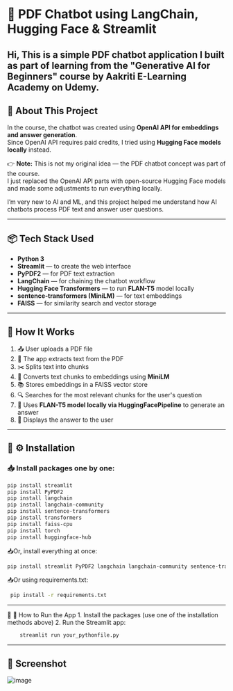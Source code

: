 # 📄 PDF Chatbot using LangChain, Hugging Face & Streamlit

Hi, 
This is a simple PDF chatbot application I built as part of learning from the **"Generative AI for Beginners"** course by **Aakriti E-Learning Academy** on Udemy.
----------------------------------------------------------------
## 📌 About This Project

In the course, the chatbot was created using **OpenAI API for embeddings and answer generation**.  
Since OpenAI API requires paid credits, I tried using **Hugging Face models locally** instead.

👉 **Note:** This is not my original idea — the PDF chatbot concept was part of the course.  
I just replaced the OpenAI API parts with open-source Hugging Face models and made some adjustments to run everything locally.

I’m very new to AI and ML, and this project helped me understand how AI chatbots process PDF text and answer user questions.

---------------------------------------------------------------------

## 📦 Tech Stack Used

- **Python 3**
- **Streamlit** — to create the web interface  
- **PyPDF2** — for PDF text extraction  
- **LangChain** — for chaining the chatbot workflow  
- **Hugging Face Transformers** — to run **FLAN-T5** model locally  
- **sentence-transformers (MiniLM)** — for text embeddings  
- **FAISS** — for similarity search and vector storage  

-----------------------------------------------------------------------

## 📌 How It Works

1. 📤 User uploads a PDF file  
2. 📑 The app extracts text from the PDF  
3. ✂️ Splits text into chunks  
4. 🔢 Converts text chunks to embeddings using **MiniLM**  
5. 📚 Stores embeddings in a FAISS vector store  
6. 🔍 Searches for the most relevant chunks for the user's question  
7. 🤖 Uses **FLAN-T5 model locally via HuggingFacePipeline** to generate an answer  
8. 💬 Displays the answer to the user  

-------------------------------------------------------------------------------------
## 📌 ⚙️ Installation
### 📥 Install packages one by one:
```bash
pip install streamlit
pip install PyPDF2
pip install langchain
pip install langchain-community
pip install sentence-transformers
pip install transformers
pip install faiss-cpu
pip install torch
pip install huggingface-hub
```

📥Or, install everything at once:
```bash
pip install streamlit PyPDF2 langchain langchain-community sentence-transformers transformers faiss-cpu torch huggingface-hub

````

📥Or using requirements.txt:
```bash
 pip install -r requirements.txt
```

----------------------------------------------------------------------------------------------------------

📌 🚀 How to Run the App
1️. Install the packages (use one of the installation methods above)
2️. Run the Streamlit app:
```bash
    streamlit run your_pythonfile.py
```
-----------------------------------------------------------------------------------------------------------

## 📸 Screenshot
![image](https://github.com/user-attachments/assets/32b64ed5-90ba-4a83-966f-76abd2fb0def)
